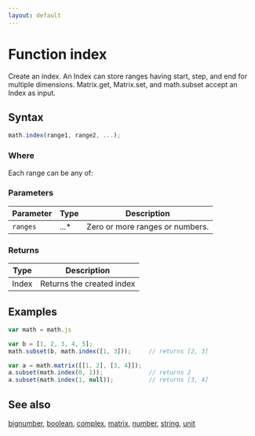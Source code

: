```yaml
---
layout: default
---
```


# Function index

Create an index. An Index can store ranges having start, step, and end
for multiple dimensions.
Matrix.get, Matrix.set, and math.subset accept an Index as input.


## Syntax

```js
math.index(range1, range2, ...);
```

### Where

Each range can be any of:

### Parameters

Parameter | Type | Description
--------- | ---- | -----------
`ranges` | ...* | Zero or more ranges or numbers.

### Returns

Type | Description
---- | -----------
Index | Returns the created index


## Examples

```js
var math = math.js

var b = [1, 2, 3, 4, 5];
math.subset(b, math.index([1, 3]));     // returns [2, 3]

var a = math.matrix([[1, 2], [3, 4]]);
a.subset(math.index(0, 1));             // returns 2
a.subset(math.index(1, null));          // returns [3, 4]
```


## See also

[bignumber](bignumber.html),
[boolean](boolean.html),
[complex](complex.html),
[matrix](matrix.html),
[number](number.html),
[string](string.html),
[unit](unit.html)


<!-- Note: This file is automatically generated from source code comments. Changes made in this file will be overridden. -->

